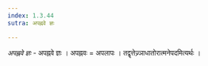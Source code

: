 ```yaml
---
index: 1.3.44
sutra: अपह्नवे ज्ञः

---
```

_अपह्नवे ज्ञः_ - अपह्नवे ज्ञः । अपह्नवः = अपलापः । तद्वृत्तेज्र्ञाधातोरात्मनेपदमित्यर्थः । 